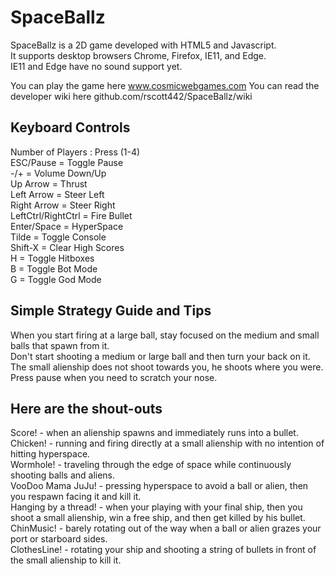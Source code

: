 # SpaceBallz

SpaceBallz is a 2D game developed with HTML5 and Javascript.  
It supports desktop browsers Chrome, Firefox, IE11, and Edge.  
IE11 and Edge have no sound support yet.

You can play the game here www.cosmicwebgames.com
You can read the developer wiki here github.com/rscott442/SpaceBallz/wiki

## Keyboard Controls  
Number of Players : Press (1-4)  
ESC/Pause = Toggle Pause  
-/+ = Volume Down/Up  
Up Arrow = Thrust  
Left Arrow = Steer Left  
Right Arrow = Steer Right  
LeftCtrl/RightCtrl = Fire Bullet  
Enter/Space = HyperSpace  
Tilde = Toggle Console  
Shift-X = Clear High Scores  
H = Toggle Hitboxes  
B = Toggle Bot Mode  
G = Toggle God Mode  

## Simple Strategy Guide and Tips  
When you start firing at a large ball, stay focused on the medium and small balls that spawn from it.  
Don't start shooting a medium or large ball and then turn your back on it.  
The small alienship does not shoot towards you, he shoots where you were.  
Press pause when you need to scratch your nose.  

## Here are the shout-outs  
Score! - when an alienship spawns and immediately runs into a bullet.  
Chicken! - running and firing directly at a small alienship with no intention of hitting hyperspace.  
Wormhole! - traveling through the edge of space while continuously shooting balls and aliens.  
VooDoo Mama JuJu! - pressing hyperspace to avoid a ball or alien, then you respawn facing it and kill it.  
Hanging by a thread! - when your playing with your final ship, then you shoot a small alienship, win a free ship, and then get killed by his bullet.  
ChinMusic! - barely rotating out of the way when a ball or alien grazes your port or starboard sides.  
ClothesLine! - rotating your ship and shooting a string of bullets in front of the small alienship to kill it.  
